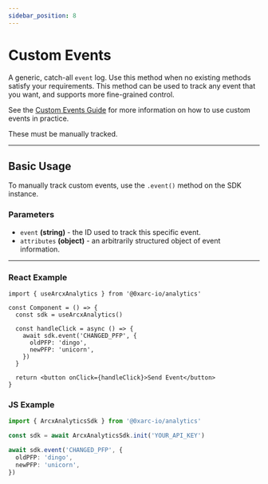 ```yaml
---
sidebar_position: 8
---
```


# Custom Events

A generic, catch-all `event` log. Use this method when no existing methods
satisfy your requirements. This method can be used to track any event that you want, and supports more fine-grained control.

See the [Custom Events Guide](/guides/custom-events) for more information on how to use custom events in practice.

These must be manually tracked.

---

## Basic Usage

To manually track custom events, use the `.event()` method on the SDK instance.

### Parameters

- `event` **(string)** - the ID used to track this specific event.
- `attributes` **(object)** - an arbitrarily structured object of event information.

---

### React Example

```tsx
import { useArcxAnalytics } from '@0xarc-io/analytics'

const Component = () => {
  const sdk = useArcxAnalytics()

  const handleClick = async () => {
    await sdk.event('CHANGED_PFP', {
      oldPFP: 'dingo',
      newPFP: 'unicorn',
    })
  }

  return <button onClick={handleClick}>Send Event</button>
}
```

### JS Example

```ts
import { ArcxAnalyticsSdk } from '@0xarc-io/analytics'

const sdk = await ArcxAnalyticsSdk.init('YOUR_API_KEY')

await sdk.event('CHANGED_PFP', {
  oldPFP: 'dingo',
  newPFP: 'unicorn',
})
```
